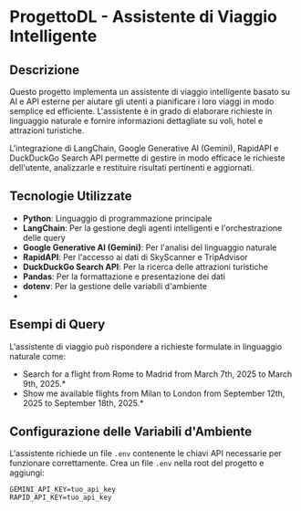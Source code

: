 # ProgettoDL - Assistente di Viaggio Intelligente

## Descrizione

Questo progetto implementa un assistente di viaggio intelligente basato su AI e API esterne per aiutare gli utenti a pianificare i loro viaggi in modo semplice ed efficiente. L'assistente è in grado di elaborare richieste in linguaggio naturale e fornire informazioni dettagliate su voli, hotel e attrazioni turistiche.

L'integrazione di LangChain, Google Generative AI (Gemini), RapidAPI e DuckDuckGo Search API permette di gestire in modo efficace le richieste dell'utente, analizzarle e restituire risultati pertinenti e aggiornati.

## Tecnologie Utilizzate

- **Python**: Linguaggio di programmazione principale
- **LangChain**: Per la gestione degli agenti intelligenti e l'orchestrazione delle query
- **Google Generative AI (Gemini)**: Per l'analisi del linguaggio naturale
- **RapidAPI**: Per l'accesso ai dati di SkyScanner e TripAdvisor
- **DuckDuckGo Search API**: Per la ricerca delle attrazioni turistiche
- **Pandas**: Per la formattazione e presentazione dei dati
- **dotenv**: Per la gestione delle variabili d'ambiente
- 
## Esempi di Query
L'assistente di viaggio può rispondere a richieste formulate in linguaggio naturale come:

* Search for a flight from Rome to Madrid from March 7th, 2025 to March 9th, 2025.*
* Show me available flights from Milan to London from September 12th, 2025 to September 18th, 2025.*
  
## Configurazione delle Variabili d'Ambiente

L'assistente richiede un file `.env` contenente le chiavi API necessarie per funzionare correttamente. Crea un file `.env` nella root del progetto e aggiungi:

```plaintext
GEMINI_API_KEY=tuo_api_key
RAPID_API_KEY=tuo_api_key

